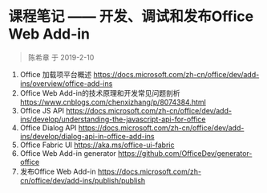 # 课程笔记 —— 开发、调试和发布Office Web Add-in

> 陈希章 于 2019-2-10

1. Office 加载项平台概述 <https://docs.microsoft.com/zh-cn/office/dev/add-ins/overview/office-add-ins>
1. Office Web Add-in的技术原理和开发常见问题剖析 <https://www.cnblogs.com/chenxizhang/p/8074384.html>
1. Office JS API <https://docs.microsoft.com/zh-cn/office/dev/add-ins/develop/understanding-the-javascript-api-for-office>
1. Office Dialog API <https://docs.microsoft.com/zh-cn/office/dev/add-ins/develop/dialog-api-in-office-add-ins>
1. Office Fabric UI <https://aka.ms/office-ui-fabric>
1. Office Web Add-in generator <https://github.com/OfficeDev/generator-office>
1. 发布Office Web Add-in <https://docs.microsoft.com/zh-cn/office/dev/add-ins/publish/publish>